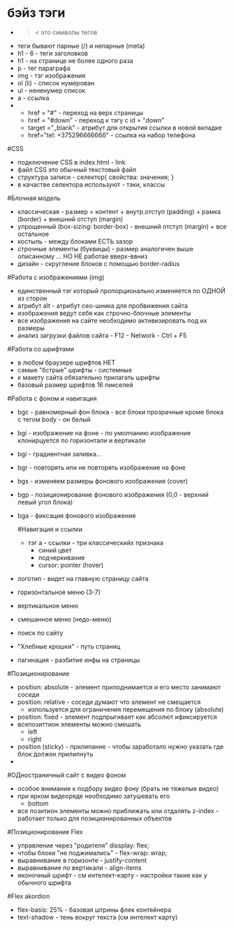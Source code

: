# бэйз тэги

- >< это символы тегов
- теги бывают парные (/) и непарные (meta)
- h1 - 6 - теги заголовков
- h1 - на странице не более одного раза
- p - тег параграфа
- img - тэг изображения
- ol (li) - список нумерован
- ul - нененумер список
- a - ссылка
-  - href = "#" - переход на верх страницы
   - href = "#down" -  переход к тэгу с id = "down"
   - target ="_blank" - атрибут для открытия ссылки в новой вкладке
   - href="tel: +375296666666" - ссылка на набор телефона
 
#CSS

- подключение  CSS в index.html - link
- файл CSS это обычный текстовый файл
- структура записи - селектор{ свойства: значения; }
- в качастве селектора используют - тэки, классы


#Блочная модель
- классическая - размер = контент + внутр.отступ (padding) + рамка (border) + внешний отступ (margin)
- упрощенный (box-sizing: border-box) - внешний отступ (margin) + все остальное
- костыль - между блоками ЕСТЬ зазор
- строчные элементы (буквицы) - размер аналогичен выше описанному  ... НО НЕ работае вверх-ввниз
- дизайн - скругление блоков с помощью border-radius

#Работа с изображениями (img) 
- единственный тэг который пропорционально изменяется по ОДНОЙ из сторон
- атрибут alt - атрибут сео-шника для пробвижения сайта
- изображения ведут себя как строчно-блочные элементы
- все изображения на сайте необходимо активизировать под их размеры
- анализ загрузки файлов сайта - F12 - Network - Ctrl + F5 

#Работа со шрифтами
- в любом браузере шрифтов НЕТ
- самые "бстрые" шрифты - системные
- к макету сайта обязательно прилагать шрифты
- базовый размер шрифтов 16 пикселей

#Работа с фоном и навигация 
- bgc - равномерный фон блока - все блоки прозрачные кроме блока с тегом body - он белый
- bgi - изображение на фоне - по умолчанию изображение клонирцуется по горизонтали и вертикали
- bgi - градиентная заливка...
- bgr - повторять или не повторять изображение на фоне
- bgs - изменяем размеры фонового изображения (cover)
- bgp - позиционирование фонового изображения (0,0 - верхний левый угол блока)
- bga - фиксация фонового изображения

  #Навигация и ссылки
  - тэг a - ссылки - три классическийх признака
    - синий цвет
    - подчеркивание
    - cursor: pointer (hover)
- логотип - видет на главную страницу сайта
- горизонтальное меню (3-7)
- вертикальное меню
- смешанное меню (недо-меню)
- поиск по сайту
- "Хлебные крошки" - путь страниц
- пагинация - разбитие инфы на страницы

#Позиционирование 

- position: absolute - элемент приподнимается и его место занимают соседи
- position: relative - соседи думают что элемент не смещается
  - изпользуется для ограничения перемещения по блоку (absolute)
- position: fixed - элемент подпрыгивает как абсолют ификсируется
- всепозиттион элементы можно смешать
  - left
  - right
- position (sticky) - прилипание - чтобы заработало нужно указать где блок должен прилипнуть
- 
#ОДностраничный сайт с видео фоном

- особое внимание к подбору видео фону (брать не тяжелые видео)
- при ярком видеоряде необходимо затушевать его 
  - bottom
- все позитион элементы можно приближать или отдалять z-index - работает только для позицианированных объектов

#Позиционирование Flex

- управление через "родителя" dissplay: flex;
- чтобы блоки "не поджимались" - flex-wrap: wrap;
- выравнивание в горизонте - justify-content
- выравнивание по вертикали - align-items
- иконочный шрифт - см интелект-карту - настройки такие как у обычного шрифта 

#Flex akordion

- flex-basis: 25% - базовая штрины флек контейнера
- text-shadow - тень вокруг текста (см интелект карту)
